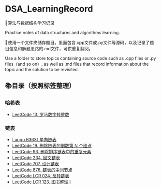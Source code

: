 # DSA_LearningRecord

📒算法与数据结构学习记录

Practice notes of data structures and algorithms learning.

📁使用一个文件夹储存题目，里面包含.cpp文件或.py文件等源码，以及记录了题目信息和解题思路的.md文件，可供重复翻阅。

Use a folder to store topics containing source code such as .cpp files or .py files（and so on）, as well as .md files that record information about the topic and the solution to be revisited.

## 📚目录（按照标签整理）

### 哈希表
- [LeetCode 13. 罗马数字转整数](https://github.com/WinstonCHEN1/DSA_LearningRecord/tree/main/LeetCode-13.%20%E7%BD%97%E9%A9%AC%E6%95%B0%E5%AD%97%E8%BD%AC%E6%95%B4%E6%95%B0)

### 链表

- [Luogu B3631 单向链表](https://github.com/WinstonCHEN1/DSA_LearningRecord/tree/main/Luogu-B3631)
- [LeetCode 19. 删除链表的倒数第 N 个结点](https://github.com/WinstonCHEN1/DSA_LearningRecord/tree/main/LeetCode-19.%20%E5%88%A0%E9%99%A4%E9%93%BE%E8%A1%A8%E7%9A%84%E5%80%92%E6%95%B0%E7%AC%AC%20N%20%E4%B8%AA%E7%BB%93%E7%82%B9)
- [LeetCode 93. 删除排序链表中的重复元素](https://github.com/WinstonCHEN1/DSA_LearningRecord/tree/main/LeetCode-83.%20%E5%88%A0%E9%99%A4%E6%8E%92%E5%BA%8F%E9%93%BE%E8%A1%A8%E4%B8%AD%E7%9A%84%E9%87%8D%E5%A4%8D%E5%85%83%E7%B4%A0)
- [LeetCode 234. 回文链表](https://github.com/WinstonCHEN1/DSA_LearningRecord/tree/main/LeetCode-234.%E5%9B%9E%E6%96%87%E9%93%BE%E8%A1%A8)
- [LeetCode 707. 设计链表](https://github.com/WinstonCHEN1/DSA_LearningRecord/tree/main/LeetCode-707.%E8%AE%BE%E8%AE%A1%E9%93%BE%E8%A1%A8)
- [LeetCode 876. 链表的中间节点](https://github.com/WinstonCHEN1/DSA_LearningRecord/tree/main/LeetCode-876.%E9%93%BE%E8%A1%A8%E7%9A%84%E4%B8%AD%E9%97%B4%E8%8A%82%E7%82%B9)
- [LeetCode LCR 024. 反转链表](https://github.com/WinstonCHEN1/DSA_LearningRecord/tree/Winston/LeetCode-LCR%20024.%E5%8F%8D%E8%BD%AC%E9%93%BE%E8%A1%A8)
- [LeetCode LCR 123. 图书整理 I](https://github.com/WinstonCHEN1/DSA_LearningRecord/tree/main/LeetCode-LCR%20123.%20%E5%9B%BE%E4%B9%A6%E6%95%B4%E7%90%86%20I)
